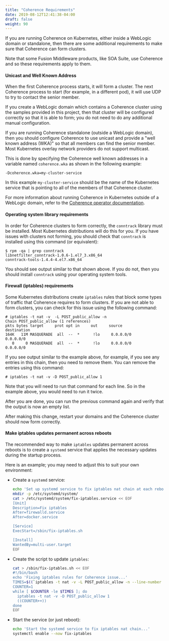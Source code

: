```yaml
---
title: "Coherence Requirements"
date: 2019-08-12T12:41:38-04:00
draft: false
weight: 90
---
```


If you are running Coherence on Kubernetes, either inside a WebLogic domain
or standalone, then there are some additional requirements to make sure
that Coherence can form clusters.

Note that some Fusion Middleware products, like SOA Suite, use Coherence
and so these requirements apply to them.

#### Unicast and Well Known Address
When the first Coherence process starts, it will form a cluster.  The next
Coherence process to start (for example, in a different pod), it will use UDP to try
to contact the senior member.  

If you create a WebLogic domain which contains a Coherence cluster
using the samples provided in this project, then that cluster will
be configured correctly so that it is able to form;
you do not need to do any additional manual configuration.

If you are running Coherence standalone (outside a
WebLogic domain), then you should configure Coherence to use unicast and
provide a "well known address (WKA)" so that all members can find the senior
member.  Most Kubernetes overlay network providers do not
support multicast.  

This is done by specifying the Coherence well known addresses in a variable named
`coherence.wka` as shown in the following example:

```
-Dcoherence.wka=my-cluster-service
```

In this example `my-cluster-service` should be the name of the Kubernetes
service that is pointing to all of the members of that Coherence cluster.

For more information about running Coherence in Kubernetes outside of
a WebLogic domain, refer to the [Coherence operator documentation](https://oracle.github.io/coherence-operator/).

#### Operating system library requirements

In order for Coherence clusters to form correctly, the `conntrack` library
must be installed.  Most Kubernetes distributions will do this for you.
If you have issues with clusters not forming, you should check that
`conntrack` is installed using this command (or equivalent):

```
$ rpm -qa | grep conntrack
libnetfilter_conntrack-1.0.6-1.el7_3.x86_64
conntrack-tools-1.4.4-4.el7.x86_64
```

You should see output similar to that shown above.  If you do not, then you
should install `conntrack` using your operating system tools.

#### Firewall (iptables) requirements

Some Kubernetes distributions create `iptables` rules that block some
types of traffic that Coherence requires to form clusters.  If you are
not able to form clusters, you can check for this issue using the
following command:

```
# iptables -t nat -v  -L POST_public_allow -n
Chain POST_public_allow (1 references)
pkts bytes target     prot opt in     out     source               destination
164K   11M MASQUERADE  all  --  *      !lo     0.0.0.0/0            0.0.0.0/0
   0     0 MASQUERADE  all  --  *      !lo     0.0.0.0/0            0.0.0.0/0
```

If you see output similar to the example above, for example, if you see any entries
in this chain, then you need to remove them.  You can remove the entries
using this command:

```
# iptables -t nat -v -D POST_public_allow 1
```

Note that you will need to run that command for each line. So in the example
above, you would need to run it twice.

After you are done, you can run the previous command again and verify that
the output is now an empty list.

After making this change, restart your domains and the Coherence cluster
should now form correctly.

#### Make iptables updates permanent across reboots

The recommended way to make `iptables` updates permanent across reboots is
to create a `systemd` service that applies the necessary updates during
the startup process.

Here is an example; you may need to adjust this to suit your own
environment:

* Create a `systemd` service:

    ```bash
    echo 'Set up systemd service to fix iptables nat chain at each reboot (so Coherence will work)...'
    mkdir -p /etc/systemd/system/
    cat > /etc/systemd/system/fix-iptables.service << EOF
    [Unit]
    Description=Fix iptables
    After=firewalld.service
    After=docker.service

    [Service]
    ExecStart=/sbin/fix-iptables.sh

    [Install]
    WantedBy=multi-user.target
    EOF
    ```

* Create the script to update `iptables`:

    ```bash
    cat > /sbin/fix-iptables.sh << EOF
    #!/bin/bash
    echo 'Fixing iptables rules for Coherence issue...'
    TIMES=$((`iptables -t nat -v -L POST_public_allow -n --line-number | wc -l` - 2))
    COUNTER=1
    while [ $COUNTER -le $TIMES ]; do
      iptables -t nat -v -D POST_public_allow 1
      ((COUNTER++))
    done
    EOF
    ```

* Start the service (or just reboot):

    ```bash
    echo 'Start the systemd service to fix iptables nat chain...'
    systemctl enable --now fix-iptables
    ```

